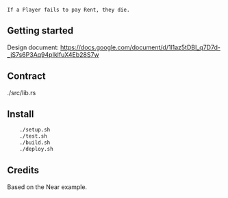 `If a Player fails to pay Rent, they die.`

## Getting started

Design document: https://docs.google.com/document/d/1l1az5tDBI_q7D7d-_jS7s6P3Aq94pIklfuX4Eb28S7w

## Contract
./src/lib.rs

## Install
```sh
    ./setup.sh
    ./test.sh
    ./build.sh
    ./deploy.sh
```

## Credits
Based on the Near example.
